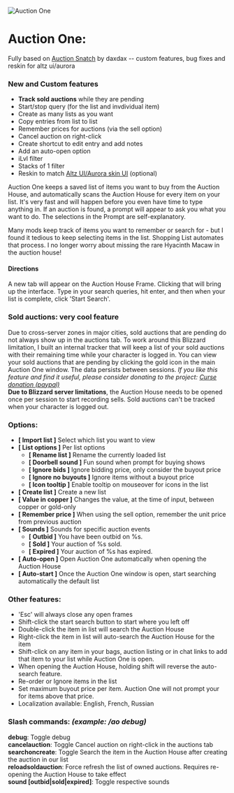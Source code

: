 ![Auction One](http://i.imgur.com/Ot8cCbM.jpg)

# Auction One: 
Fully based on [Auction Snatch](https://wow.curseforge.com/projects/auctionsnatch) by daxdax -- custom features, bug fixes and reskin for altz ui/aurora

### New and Custom features
* **Track sold auctions** while they are pending
* Start/stop query (for the list and invdividual item)
* Create as many lists as you want
* Copy entries from list to list
* Remember prices for auctions (via the sell option)
* Cancel auction on right-click
* Create shortcut to edit entry and add notes
* Add an auto-open option
* iLvl filter
* Stacks of 1 filter
* Reskin to match [Altz UI/Aurora skin UI](http://www.wowinterface.com/downloads/fileinfo.php?id=21263#info) (optional)

Auction One keeps a saved list of items you want to buy from the Auction House, and automatically scans the Auction House for every item on your list. It's very fast and will happen before you even have time to type anything in. If an auction is found, a prompt will appear to ask you what you want to do. The selections in the Prompt are self-explanatory.

Many mods keep track of items you want to remember or search for - but I found it tedious to keep selecting items in the list.  Shopping List automates that process. I no longer worry about missing the rare Hyacinth Macaw in the auction house!

#### Directions
A new tab will appear on the Auction House Frame. Clicking that will bring up the interface. Type in your search queries, hit enter, and then when your list is complete, click 'Start Search'.

### Sold auctions: very cool feature
Due to cross-server zones in major cities, sold auctions that are pending do not always show up in the auctions tab. To work around this Blizzard limitation, I built an internal tracker that will keep a list of your sold auctions with their remaining time while your character is logged in. You can view your sold auctions that are pending by clicking the gold icon in the main Auction One window. The data persists between sessions. *If you like this feature and find it useful, please consider donating to the project: [Curse donation (paypal)](https://www.paypal.com/cgi-bin/webscr?return=%2f%2fwww.curse.com%2fproject%2f259146&cn=Add+special+instructions+to+the+addon+author()&business=dthompson011%40hotmail.com&bn=PP-DonationsBF:btn_donateCC_LG.gif:NonHosted&cancel_return=%2f%2fwww.curse.com%2fproject%2f259146&lc=US&item_name=Auction+One+(from+curseforge.com)&cmd=_donations&rm=1&no_shipping=1&currency_code=USD)*  
**Due to Blizzard server limitations**, the Auction House needs to be opened once per session to start recording sells. Sold auctions can't be tracked when your character is logged out.

### Options:
* **[ Import list ]** Select which list you want to view
* **[ List options ]** Per list options
  * **[ Rename list ]** Rename the currently loaded list
  * **[ Doorbell sound ]** Fun sound when prompt for buying shows
  * **[ Ignore bids ]** Ignore bidding price, only consider the buyout price
  * **[ Ignore no buyouts ]** Ignore items without a buyout price
  * **[ Icon tooltip ]** Enable tooltip on mouseover for icons in the list
* **[ Create list ]** Create a new list
* **[ Value in copper ]** Changes the value, at the time of input, between copper or gold-only
* **[ Remember price ]** When using the sell option, remember the unit price from previous auction
* **[ Sounds ]** Sounds for specific auction events
  * **[ Outbid ]** You have been outbid on %s.
  * **[ Sold ]** Your auction of %s sold.
  * **[ Expired ]** Your auction of %s has expired.
* **[ Auto-open ]** Open Auction One automatically when opening the Auction House
* **[ Auto-start ]** Once the Auction One window is open, start searching automatically the default list

### Other features:
* 'Esc' will always close any open frames
* Shift-click the start search button to start where you left off
* Double-click the item in list will search the Auction House
* Right-click the item in list will auto-search the Auction House for the item
* Shift-click on any item in your bags, auction listing or in chat links to add that item to your list while Auction One is open.
* When opening the Auction House, holding shift will reverse the auto-search feature.
* Re-order or Ignore items in the list
* Set maximum buyout price per item. Auction One will not prompt your for items above that price.
* Localization available: English, French, Russian

### Slash commands: *(example: /ao debug)* 
**debug**: Toggle debug  
**cancelauction**: Toggle Cancel auction on right-click in the auctions tab  
**searchoncreate**: Toggle Search the item in the Auction House after creating the auction in our list  
**reloadsoldauction**: Force refresh the list of owned auctions. Requires re-opening the Auction House to take effect  
**sound [outbid|sold|expired]**: Toggle respective sounds
